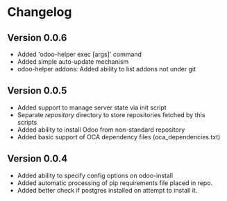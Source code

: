 # Changelog

## Version 0.0.6

- Added 'odoo-helper exec <cmd> [args]' command
- Added simple auto-update mechanism
- odoo-helper addons: Added ability to list addons not under git

## Version 0.0.5

- Added support to manage server state via init script
- Separate *repository* directory to store repositories fetched by this scripts
- Added ability to install Odoo from non-standard repository
- Added basic support of OCA dependency files (oca\_dependencies.txt)

## Version 0.0.4

- Added ability to specify config options on odoo-install
- Added automatic processing of pip requirements file placed in repo.
- Added better check if postgres installed on attempt to install it.

